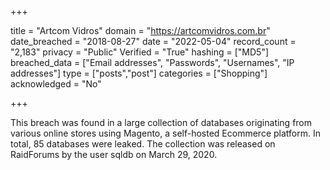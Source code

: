 +++

title = "Artcom Vidros"
domain = "https://artcomvidros.com.br"
date_breached = "2018-08-27"
date = "2022-05-04"
record_count = "2,183"
privacy = "Public"
Verified = "True"
hashing = ["MD5"]
breached_data = ["Email addresses", "Passwords", "Usernames", "IP addresses"]
type = ["posts","post"]
categories = ["Shopping"]
acknowledged = "No"


+++


This breach was found in a large collection of databases originating from various online stores using Magento, a self-hosted Ecommerce platform. In total, 85 databases were leaked. The collection was released on RaidForums by the user sqldb on March 29, 2020.

